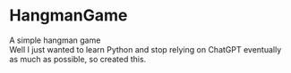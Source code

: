 # HangmanGame
A simple hangman game<br>
Well I just wanted to learn Python and stop relying on ChatGPT eventually as much as possible, so created this.
